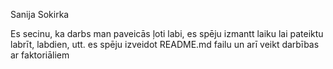 Sanija Sokirka

Es secinu, ka darbs man paveicās ļoti labi, es spēju izmantt laiku lai pateiktu labrīt, labdien, utt.
es spēju izveidot README.md failu un arī veikt darbības ar faktoriāliem
